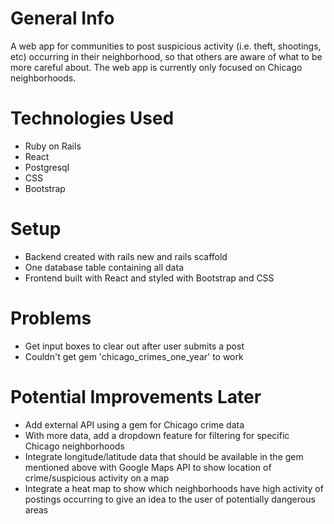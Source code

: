 # General Info
A web app for communities to post suspicious activity (i.e. theft, shootings, etc) occurring in their neighborhood, so that others are aware of what to be more careful about. The web app is currently only focused on Chicago neighborhoods.


# Technologies Used
- Ruby on Rails
- React
- Postgresql
- CSS
- Bootstrap


# Setup
- Backend created with rails new and rails scaffold
- One database table containing all data
- Frontend built with React and styled with Bootstrap and CSS

# Problems
- Get input boxes to clear out after user submits a post
- Couldn't get gem 'chicago_crimes_one_year' to work


# Potential Improvements Later
- Add external API using a gem for Chicago crime data
- With more data, add a dropdown feature for filtering for specific Chicago neighborhoods
- Integrate longitude/latitude data that should be available in the gem mentioned above with Google Maps API to show location of crime/suspicious activity on a map
- Integrate a heat map to show which neighborhoods have high activity of postings occurring to give an idea to the user of potentially dangerous areas
